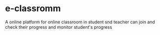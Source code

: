 # e-classromm
A online platform for online classroom in student snd teacher can join and check their progress and monitor student's progress 
